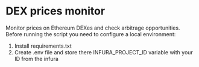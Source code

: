 # DEX prices monitor

Monitor prices on Ethereum DEXes and check arbitrage opportunities. Before running the script you need to configure a local environment:
1. Install requirements.txt
2. Create .env file and store there INFURA_PROJECT_ID variable with your ID from the infura
